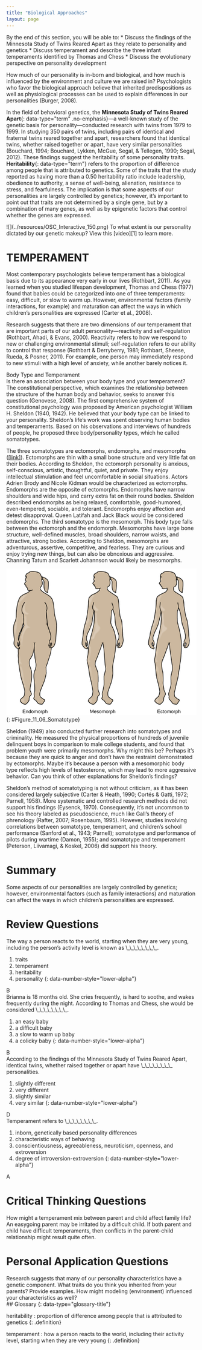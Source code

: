 ```yaml
---
title: "Biological Approaches"
layout: page
---
```



<div data-type="abstract" markdown="1">
By the end of this section, you will be able to:
* Discuss the findings of the Minnesota Study of Twins Reared Apart as they relate to personality and genetics
* Discuss temperament and describe the three infant temperaments identified by Thomas and Chess
* Discuss the evolutionary perspective on personality development

</div>

How much of our personality is in-born and biological, and how much is influenced by the environment and culture we are raised in? Psychologists who favor the biological approach believe that inherited predispositions as well as physiological processes can be used to explain differences in our personalities (Burger, 2008).

In the field of behavioral genetics, the **Minnesota Study of Twins Reared Apart**{: data-type="term" .no-emphasis}—a well-known study of the genetic basis for personality—conducted research with twins from 1979 to 1999. In studying 350 pairs of twins, including pairs of identical and fraternal twins reared together and apart, researchers found that identical twins, whether raised together or apart, have very similar personalities (Bouchard, 1994; Bouchard, Lykken, McGue, Segal, &amp; Tellegen, 1990; Segal, 2012). These findings suggest the heritability of some personality traits. **Heritability**{: data-type="term"} refers to the proportion of difference among people that is attributed to genetics. Some of the traits that the study reported as having more than a 0.50 heritability ratio include leadership, obedience to authority, a sense of well-being, alienation, resistance to stress, and fearfulness. The implication is that some aspects of our personalities are largely controlled by genetics; however, it’s important to point out that traits are not determined by a single gene, but by a combination of many genes, as well as by epigenetic factors that control whether the genes are expressed.

<div data-type="note" data-has-label="true" class="note psychology link-to-learning" data-label="Link to Learning" markdown="1">
<span data-type="media" data-alt=""> ![](../resources/OSC_Interactive_150.png) </span>
To what extent is our personality dictated by our genetic makeup? View this [video][1] to learn more.

</div>

# TEMPERAMENT

Most contemporary psychologists believe temperament has a biological basis due to its appearance very early in our lives (Rothbart, 2011). As you learned when you studied lifespan development, Thomas and Chess (1977) found that babies could be categorized into one of three temperaments: easy, difficult, or slow to warm up. However, environmental factors (family interactions, for example) and maturation can affect the ways in which children’s personalities are expressed (Carter et al., 2008).

Research suggests that there are two dimensions of our temperament that are important parts of our adult personality—reactivity and self-regulation (Rothbart, Ahadi, &amp; Evans, 2000). Reactivity refers to how we respond to new or challenging environmental stimuli; self-regulation refers to our ability to control that response (Rothbart &amp; Derryberry, 1981; Rothbart, Sheese, Rueda, &amp; Posner, 2011). For example, one person may immediately respond to new stimuli with a high level of anxiety, while another barely notices it.

<div data-type="note" data-has-label="true" class="note psychology connect-the-concepts" data-label="Connect the Concepts" markdown="1">
<div data-type="title" class="title">
Body Type and Temperament
</div>
Is there an association between your body type and your temperament? The constitutional perspective, which examines the relationship between the structure of the human body and behavior, seeks to answer this question (Genovese, 2008). The first comprehensive system of constitutional psychology was proposed by American psychologist William H. Sheldon (1940, 1942). He believed that your body type can be linked to your personality. Sheldon’s life’s work was spent observing human bodies and temperaments. Based on his observations and interviews of hundreds of people, he proposed three body/personality types, which he called somatotypes.

The three somatotypes are ectomorphs, endomorphs, and mesomorphs ([\[link\]](#Figure_11_06_Somatotype)). Ectomorphs are thin with a small bone structure and very little fat on their bodies. According to Sheldon, the ectomorph personality is anxious, self-conscious, artistic, thoughtful, quiet, and private. They enjoy intellectual stimulation and feel uncomfortable in social situations. Actors Adrien Brody and Nicole Kidman would be characterized as ectomorphs. Endomorphs are the opposite of ectomorphs. Endomorphs have narrow shoulders and wide hips, and carry extra fat on their round bodies. Sheldon described endomorphs as being relaxed, comfortable, good-humored, even-tempered, sociable, and tolerant. Endomorphs enjoy affection and detest disapproval. Queen Latifah and Jack Black would be considered endomorphs. The third somatotype is the mesomorph. This body type falls between the ectomorph and the endomorph. Mesomorphs have large bone structure, well-defined muscles, broad shoulders, narrow waists, and attractive, strong bodies. According to Sheldon, mesomorphs are adventurous, assertive, competitive, and fearless. They are curious and enjoy trying new things, but can also be obnoxious and aggressive. Channing Tatum and Scarlett Johannson would likely be mesomorphs.

![The outlines of three human somatotypes are shown. The first is labeled, &#x201C;Endomorph,&#x201D; the second is labeled &#x201C;Mesomorph,&#x201D; and the third is labeled &#x201C;Ectomorph.&#x201D; Endomorphs are slightly larger than mesomorphs, and ectomorphs are slightly smaller than mesomorphs.](../resources/CNX_Psych_11_06_Somatotype.jpg "Sheldon proposed three somatotypes: endomorphs, mesomorphs, and ectomorphs. Do you think Sheldon&#x2019;s ideas about somatotypes are generally accurate about most people?"){: #Figure_11_06_Somatotype}


Sheldon (1949) also conducted further research into somatotypes and criminality. He measured the physical proportions of hundreds of juvenile delinquent boys in comparison to male college students, and found that problem youth were primarily mesomorphs. Why might this be? Perhaps it’s because they are quick to anger and don’t have the restraint demonstrated by ectomorphs. Maybe it’s because a person with a mesomorphic body type reflects high levels of testosterone, which may lead to more aggressive behavior. Can you think of other explanations for Sheldon’s findings?

Sheldon’s method of somatotyping is not without criticism, as it has been considered largely subjective (Carter &amp; Heath, 1990; Cortés &amp; Gatti, 1972; Parnell, 1958). More systematic and controlled research methods did not support his findings (Eysenck, 1970). Consequently, it’s not uncommon to see his theory labeled as pseudoscience, much like Gall’s theory of phrenology (Rafter, 2007; Rosenbaum, 1995). However, studies involving correlations between somatotype, temperament, and children’s school performance (Sanford et al., 1943; Parnell); somatotype and performance of pilots during wartime (Damon, 1955); and somatotype and temperament (Peterson, Liivamagi, &amp; Koskel, 2006) did support his theory.

</div>

# Summary

Some aspects of our personalities are largely controlled by genetics; however, environmental factors (such as family interactions) and maturation can affect the ways in which children’s personalities are expressed.

# Review Questions

<div data-type="exercise" class="exercise">
<div data-type="problem" class="problem" markdown="1">
The way a person reacts to the world, starting when they are very young, including the person’s activity level is known as \_\_\_\_\_\_\_\_.

1.  traits
2.  temperament
3.  heritability
4.  personality
{: data-number-style="lower-alpha"}

</div>
<div data-type="solution" class="solution" markdown="1">
B

</div>
</div>

<div data-type="exercise" class="exercise">
<div data-type="problem" class="problem" markdown="1">
Brianna is 18 months old. She cries frequently, is hard to soothe, and wakes frequently during the night. According to Thomas and Chess, she would be considered \_\_\_\_\_\_\_\_.

1.  an easy baby
2.  a difficult baby
3.  a slow to warm up baby
4.  a colicky baby
{: data-number-style="lower-alpha"}

</div>
<div data-type="solution" class="solution" markdown="1">
B

</div>
</div>

<div data-type="exercise" class="exercise">
<div data-type="problem" class="problem" markdown="1">
According to the findings of the Minnesota Study of Twins Reared Apart, identical twins, whether raised together or apart have \_\_\_\_\_\_\_\_ personalities.

1.  slightly different
2.  very different
3.  slightly similar
4.  very similar
{: data-number-style="lower-alpha"}

</div>
<div data-type="solution" class="solution" markdown="1">
D

</div>
</div>

<div data-type="exercise" class="exercise">
<div data-type="problem" class="problem" markdown="1">
Temperament refers to \_\_\_\_\_\_\_\_.

1.  inborn, genetically based personality differences
2.  characteristic ways of behaving
3.  conscientiousness, agreeableness, neuroticism, openness, and extroversion
4.  degree of introversion-extroversion
{: data-number-style="lower-alpha"}

</div>
<div data-type="solution" class="solution" markdown="1">
A

</div>
</div>

# Critical Thinking Questions

<div data-type="exercise" class="exercise">
<div data-type="problem" class="problem" markdown="1">
How might a temperament mix between parent and child affect family life?

</div>
<div data-type="solution" class="solution" markdown="1">
An easygoing parent may be irritated by a difficult child. If both parent and child have difficult temperaments, then conflicts in the parent-child relationship might result quite often.

</div>
</div>

# Personal Application Questions

<div data-type="exercise" class="exercise">
<div data-type="problem" class="problem" markdown="1">
Research suggests that many of our personality characteristics have a genetic component. What traits do you think you inherited from your parents? Provide examples. How might modeling (environment) influenced your characteristics as well?

</div>
</div>

<div data-type="glossary" markdown="1">
## Glossary
{: data-type="glossary-title"}

heritability
: proportion of difference among people that is attributed to genetics
{: .definition}

temperament
: how a person reacts to the world, including their activity level, starting when they are very young
{: .definition}

</div>



[1]: http://openstaxcollege.org/l/persondna
